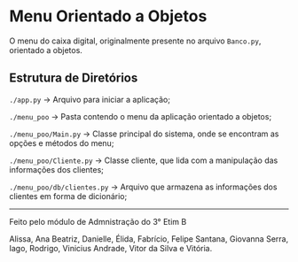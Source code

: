 # Menu Orientado a Objetos

O menu do caixa digital, originalmente presente no arquivo `Banco.py`, orientado a objetos.

## Estrutura de Diretórios

`./app.py` -> Arquivo para iniciar a aplicação;

`./menu_poo` -> Pasta contendo o menu da aplicação orientado a objetos;

`./menu_poo/Main.py` -> Classe principal do sistema, onde se encontram as opções e métodos do menu;

`./menu_poo/Cliente.py` -> Classe cliente, que lida com a manipulação das informações dos clientes;

`./menu_poo/db/clientes.py` -> Arquivo que armazena as informações dos clientes em forma de dicionário;

---
Feito pelo módulo de Admnistração do 3° Etim B

Alissa, Ana Beatriz, Danielle, Élida, Fabrício, Felipe Santana, Giovanna Serra, Iago, Rodrigo, Vinicius Andrade, Vitor da Silva e Vitória.